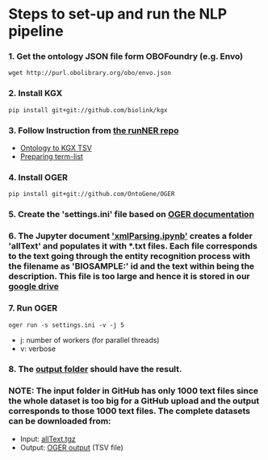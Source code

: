 # Steps to set-up and run the NLP pipeline
### 1. Get the ontology JSON file form OBOFoundry (e.g. Envo)
  `wget http://purl.obolibrary.org/obo/envo.json`

### 2. Install KGX
  `pip install git+git://github.com/biolink/kgx`

### 3. Follow Instruction from [the runNER repo](https://github.com/deepakunni3/runner)
  - [Ontology to KGX TSV](https://github.com/deepakunni3/runner#ontology-to-kgx-tsv)
  - [Preparing term-list](https://github.com/deepakunni3/runner#preparing-term-list)

### 4. Install OGER
  `pip install git+git://github.com/OntoGene/OGER`

### 5. Create the 'settings.ini' file based on [OGER documentation](https://github.com/OntoGene/OGER/wiki/run#settings-files)

### 6. The Jupyter document ['xmlParsing.ipynb'](../src/notebooks/xmlParsing.ipynb) creates a folder 'allText' and populates it with *.txt files. Each file corresponds to the text going through the entity recognition process with the filename as 'BIOSAMPLE:' id and the text within being the description. This file is too large and hence it is stored in our [google drive](https://drive.google.com/drive/u/0/folders/1eL0v0stoduahjDpoDJIk3z2pJBAU4b2Y)

### 7. Run OGER
  `oger run -s settings.ini -v -j 5`
  - j: number of workers (for parallel threads)
  - v: verbose

### 8. The [output folder](output) should have the result.

### NOTE: The input folder in GitHub has only 1000 text files since the whole dataset is too big for a GitHub upload and the output corresponds to those 1000 text files. The complete datasets can be downloaded from:
- Input: [allText.tgz](https://drive.google.com/file/d/1fDm6dpHL1CPtd8agLk4YIUd7NFvEG-JG/view?usp=sharing)
- Output: [OGER output](https://drive.google.com/file/d/1Lk5VMx5ziWQSpdaoj94JXgOZ3gfrpaJu/view?usp=sharing) (TSV file)
